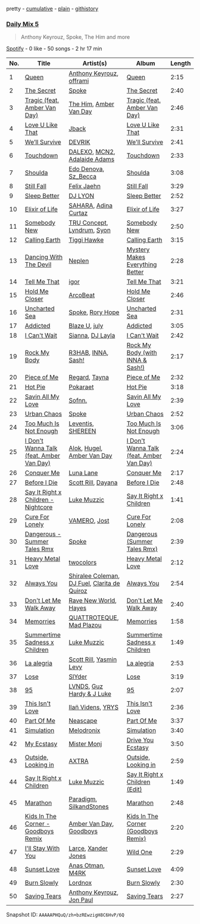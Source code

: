 pretty - [cumulative](/playlists/cumulative/37i9dQZF1E35783e1v1tLq.md) - [plain](/playlists/plain/37i9dQZF1E35783e1v1tLq) - [githistory](https://github.githistory.xyz/mdn522/spotify-playlist-archive/blob/main/playlists/plain/37i9dQZF1E35783e1v1tLq)

### [Daily Mix 5](https://open.spotify.com/playlist/37i9dQZF1E35783e1v1tLq)

> Anthony Keyrouz, Spoke, The Him and more

[Spotify](https://open.spotify.com/user/spotify) - 0 like - 50 songs - 2 hr 17 min

| No. | Title | Artist(s) | Album | Length |
|---|---|---|---|---|
| 1 | [Queen](https://open.spotify.com/track/2gSSbcS1TJjD7XZ9y7nTBR) | [Anthony Keyrouz](https://open.spotify.com/artist/0y4czH6DnvpftiSoy7V3HY), [offrami](https://open.spotify.com/artist/733pYGuQ9xwCh15uK2VWT1) | [Queen](https://open.spotify.com/album/7jTMQ3wRVqgVXtgFPzL5pV) | 2:15 |
| 2 | [The Secret](https://open.spotify.com/track/5AgauQ7LrLBZbTlJV2lOfC) | [Spoke](https://open.spotify.com/artist/4f0WTQMfVyb9aH6FGqjHkd) | [The Secret](https://open.spotify.com/album/06d3Kq89c0mbh842iU5vIE) | 2:40 |
| 3 | [Tragic \(feat\. Amber Van Day\)](https://open.spotify.com/track/29W5NNWGKY7ednK04SkZsK) | [The Him](https://open.spotify.com/artist/5WdqBAQhGFCrZvBKXiPIu7), [Amber Van Day](https://open.spotify.com/artist/6NFRBhq9SmNn1FAiRs9AEf) | [Tragic \(feat\. Amber Van Day\)](https://open.spotify.com/album/41S6hnfCPmiZ3IqxUpE8Xb) | 2:46 |
| 4 | [Love U Like That](https://open.spotify.com/track/2l1NHi20JIafLfhvvfkrUH) | [Jback](https://open.spotify.com/artist/6CdyWcm10BTWwSwUf98WQX) | [Love U Like That](https://open.spotify.com/album/4HTmbPWEkUz6PIBjYjf1iq) | 2:31 |
| 5 | [We’ll Survive](https://open.spotify.com/track/7nTYiTuYYCAN4uV5c1iM4N) | [DEVRIK](https://open.spotify.com/artist/0OaFtepoTDQ2K46gr00GiR) | [We'll Survive](https://open.spotify.com/album/7ufsYtj6KLkfWWCTRn1RKK) | 2:41 |
| 6 | [Touchdown](https://open.spotify.com/track/7uOyXGjtYiSCNj4im10cq1) | [DALEXO](https://open.spotify.com/artist/5s4QJTzJRjMrqBDzPiif9l), [MCN2](https://open.spotify.com/artist/343xgiGnBTnEyNmf0N6aeh), [Adalaide Adams](https://open.spotify.com/artist/2DPd9FRFSPPDdESOqZvWoC) | [Touchdown](https://open.spotify.com/album/7J3xAKKQBIFwU8IirJLtwp) | 2:33 |
| 7 | [Shoulda](https://open.spotify.com/track/4exhvKSMXquMIz0KgKUyLR) | [Edo Denova](https://open.spotify.com/artist/5Hqp0kICHwRN032ZqT4p8O), [Sz\_Becca](https://open.spotify.com/artist/1s3yGnPax0rulMTRBv8nrm) | [Shoulda](https://open.spotify.com/album/1hBVb78kKnN2rZTsMhEYBo) | 3:08 |
| 8 | [Still Fall](https://open.spotify.com/track/3JG1pGENyNtrVyPd1VPhN4) | [Felix Jaehn](https://open.spotify.com/artist/4bL2B6hmLlMWnUEZnorEtG) | [Still Fall](https://open.spotify.com/album/74e6pSi6iXw7TMut1Utb0f) | 3:29 |
| 9 | [Sleep Better](https://open.spotify.com/track/79R833D3Kx6pC7x1eAMzJK) | [DJ LYON](https://open.spotify.com/artist/6Xi3bZkwHCPFlXJIH7wDEh) | [Sleep Better](https://open.spotify.com/album/4PsVxgcaRzxsRSbYZSRhyC) | 2:52 |
| 10 | [Elixir of Life](https://open.spotify.com/track/3Zbs4svztn8Rujf6PD834l) | [SAHARA](https://open.spotify.com/artist/7bcqrseatanMqwN895KIMY), [Adina Curtaz](https://open.spotify.com/artist/5u7V0YTpKa9vhNtIXxK6l4) | [Elixir of Life](https://open.spotify.com/album/02ed8GmJ0jqn3sonIDNlKd) | 3:27 |
| 11 | [Somebody New](https://open.spotify.com/track/4EJ9N6bJ9h3VcJmfHAN5Nr) | [TRU Concept](https://open.spotify.com/artist/0i8byW08EV6y7Dv9gDPUCF), [Lyndrum](https://open.spotify.com/artist/6rACqxdGCyY3BwqE1K3Zme), [Syon](https://open.spotify.com/artist/7eKtGS8Huzy0vi0KVmNfqE) | [Somebody New](https://open.spotify.com/album/033cKLX7sRLMxBH9flJgVm) | 2:50 |
| 12 | [Calling Earth](https://open.spotify.com/track/5ZbhI9QvRiVHySYVQaMEwv) | [Tiggi Hawke](https://open.spotify.com/artist/5DltvtWOZYwcH6p0ka8I0l) | [Calling Earth](https://open.spotify.com/album/0efURFMr1oUbddyzC6g6S8) | 3:15 |
| 13 | [Dancing With The Devil](https://open.spotify.com/track/3ijHOKeVhtcl4btXfQFgd1) | [Neplen](https://open.spotify.com/artist/3thanoEXYy73q5N7U9rjsR) | [Mystery Makes Everything Better](https://open.spotify.com/album/3xL62sALjqYKapEhIFDYtv) | 2:28 |
| 14 | [Tell Me That](https://open.spotify.com/track/0PYXMXiikfMvJqVcLhCBpz) | [igor](https://open.spotify.com/artist/0ZZqZzNAHlSXxffTnIxLFE) | [Tell Me That](https://open.spotify.com/album/0EqyTQFXbpApQsb72Ilgmp) | 3:21 |
| 15 | [Hold Me Closer](https://open.spotify.com/track/73cZhD9ODAUpx2YbDYlwCY) | [ArcoBeat](https://open.spotify.com/artist/0Is5Iih16GZefld49VAglK) | [Hold Me Closer](https://open.spotify.com/album/2AIqUTkVVlkysZ85ch2GOh) | 2:46 |
| 16 | [Uncharted Sea](https://open.spotify.com/track/6HBij05RdWXmIevjJWXLdO) | [Spoke](https://open.spotify.com/artist/4f0WTQMfVyb9aH6FGqjHkd), [Rory Hope](https://open.spotify.com/artist/147kOGOemXIO7HPzrwoYSC) | [Uncharted Sea](https://open.spotify.com/album/514IMBr9VVmWzfNQERd85Q) | 2:31 |
| 17 | [Addicted](https://open.spotify.com/track/2rUO4AIAhriUp1N87nmTPP) | [Blaze U](https://open.spotify.com/artist/2qY02HUpBMVIy3oGX8URf1), [july](https://open.spotify.com/artist/0mZ3vE5UEhRLjfTLfyWD77) | [Addicted](https://open.spotify.com/album/5kL4qIzuJt36HtoS1alGK7) | 3:05 |
| 18 | [I Can't Wait](https://open.spotify.com/track/3EWswkKpam6bxKyVugNMwn) | [Sianna](https://open.spotify.com/artist/7eUN0P203yplbC7SPYUdPb), [DJ Layla](https://open.spotify.com/artist/2P6eqhkVgAEOEQu8RsG8nN) | [I Can't Wait](https://open.spotify.com/album/56o1csdUARRoK1WoFWLxIY) | 2:42 |
| 19 | [Rock My Body](https://open.spotify.com/track/6pb5DtlAeG95dNQLHiArRU) | [R3HAB](https://open.spotify.com/artist/6cEuCEZu7PAE9ZSzLLc2oQ), [INNA](https://open.spotify.com/artist/2w9zwq3AktTeYYMuhMjju8), [Sash!](https://open.spotify.com/artist/5XTxV2ifoYkmNb13Gb6cKz) | [Rock My Body \(with INNA & Sash!\)](https://open.spotify.com/album/1ItxfUvQVlH7sAybyJ1SpB) | 2:17 |
| 20 | [Piece of Me](https://open.spotify.com/track/2fK8c5T8vXoO7BidKZxBBO) | [Regard](https://open.spotify.com/artist/4ofCBoyEiGSePFAG500xev), [Tayna](https://open.spotify.com/artist/5Cj0xJrG2k8TPOJQ1vdAmZ) | [Piece of Me](https://open.spotify.com/album/3EGEQruQWbcXlUPlkPWhOQ) | 2:32 |
| 21 | [Hot Pie](https://open.spotify.com/track/5ri1lyWEHFHI7oFtBSP7mQ) | [Pokaraet](https://open.spotify.com/artist/1RuD1Ta6AkU7DGmJ5uQvpT) | [Hot Pie](https://open.spotify.com/album/0GwYi5NGH7F310m8OiOEj1) | 3:18 |
| 22 | [Savin All My Love](https://open.spotify.com/track/3RIfWMg4zyIEEXHbqx1mST) | [Sofnn.](https://open.spotify.com/artist/74cfytXyTcYRNjSTmfGJC7) | [Savin All My Love](https://open.spotify.com/album/3DREXw9KCY4uhlKXnTPH7S) | 2:39 |
| 23 | [Urban Chaos](https://open.spotify.com/track/6H0qZ5Eia0igxsnULvHKcJ) | [Spoke](https://open.spotify.com/artist/4f0WTQMfVyb9aH6FGqjHkd) | [Urban Chaos](https://open.spotify.com/album/28QYXjshETTFFB8sd2l3Cz) | 2:52 |
| 24 | [Too Much Is Not Enough](https://open.spotify.com/track/5KQjXKzX6VV5EUT2JV8mOd) | [Leventis](https://open.spotify.com/artist/3F6z7RXCcFGOoeRoPMPAYQ), [SHEREEN](https://open.spotify.com/artist/3YxrA7w97jWYBO6uyOaRzR) | [Too Much Is Not Enough](https://open.spotify.com/album/1zRb2MNntZqBthgGIObLYn) | 3:06 |
| 25 | [I Don't Wanna Talk \(feat\. Amber Van Day\)](https://open.spotify.com/track/6ZHW34diMlNGGVwcrOfrkr) | [Alok](https://open.spotify.com/artist/0NGAZxHanS9e0iNHpR8f2W), [Hugel](https://open.spotify.com/artist/0yX92LeqRoMIcPxdR6eVnK), [Amber Van Day](https://open.spotify.com/artist/6NFRBhq9SmNn1FAiRs9AEf) | [I Don't Wanna Talk \(feat\. Amber Van Day\)](https://open.spotify.com/album/6fmPSJmMLKVoTiQ6EZK0Zj) | 2:24 |
| 26 | [Conquer Me](https://open.spotify.com/track/1TvvkC6qAgqhVzYV2s0XtV) | [Luna Lane](https://open.spotify.com/artist/0B5f0Jgyt5gO3dHUsVtWiT) | [Conquer Me](https://open.spotify.com/album/2XTP4hMqVK2bcpNiPVXUI3) | 2:17 |
| 27 | [Before I Die](https://open.spotify.com/track/3UHkFkDiH9eWbj9o75zS4A) | [Scott Rill](https://open.spotify.com/artist/7dNg7OLrxcWU9cVe3sQoMV), [Dayana](https://open.spotify.com/artist/5Vy6RSEJf7dqYyymV9T632) | [Before I Die](https://open.spotify.com/album/64s4ArxEF9PfRo43OZDxgd) | 2:48 |
| 28 | [Say It Right x Children \- Nightcore](https://open.spotify.com/track/5xLsCWe2fA4YyX1EtxfxyT) | [Luke Muzzic](https://open.spotify.com/artist/2P4sIQzRSbTjwWLApeXamY) | [Say It Right x Children](https://open.spotify.com/album/5QgZlQYgtMWuGzbaSpr5Ne) | 1:41 |
| 29 | [Cure For Lonely](https://open.spotify.com/track/3z3HSya2rZrlpAmUh2lTl3) | [VAMERO](https://open.spotify.com/artist/74GrV01oFcjJdLHCF9MWhr), [Jost](https://open.spotify.com/artist/4JLjGlT5l6gtKKvP8qRb2g) | [Cure For Lonely](https://open.spotify.com/album/01I6x2AuwQWQv8YkQghnmP) | 2:08 |
| 30 | [Dangerous \- Summer Tales Rmx](https://open.spotify.com/track/5nUqBA2CTCFto4MPPJXpV2) | [Spoke](https://open.spotify.com/artist/4f0WTQMfVyb9aH6FGqjHkd) | [Dangerous \(Summer Tales Rmx\)](https://open.spotify.com/album/0nx9nsfUXoQPLcnEvj8ndz) | 2:39 |
| 31 | [Heavy Metal Love](https://open.spotify.com/track/07VcTAooOBP8hIluuUS5xr) | [twocolors](https://open.spotify.com/artist/7ACEUD7UsmmXrnj4OLt8f9) | [Heavy Metal Love](https://open.spotify.com/album/2WTW41lq0cDQjdsXhRhyqH) | 2:12 |
| 32 | [Always You](https://open.spotify.com/track/3jZP1bPAJyiAAXQ9LlYdjc) | [Shiralee Coleman](https://open.spotify.com/artist/7q1u9tWian8y9CsWikyt2h), [DJ Fuel](https://open.spotify.com/artist/7b0zZiMJHNpszsfdqgFDyA), [Clarita de Quiroz](https://open.spotify.com/artist/6WPPCmPLrmweYTz1ApYL34) | [Always You](https://open.spotify.com/album/1OIfnWD6Cd3gzHmrrE40Wx) | 2:54 |
| 33 | [Don't Let Me Walk Away](https://open.spotify.com/track/073Na1NdyUof5i5A7KEmXs) | [Rave New World](https://open.spotify.com/artist/4ko7cVxrcdvwdRkkmiNcRI), [Hayes](https://open.spotify.com/artist/3Kt54LmUUFohHUBMQyeJnp) | [Don't Let Me Walk Away](https://open.spotify.com/album/6KVr6jN6Vntv8I4ibcNzwf) | 2:40 |
| 34 | [Memorries](https://open.spotify.com/track/1huIXDT5pb7UKra2zkjU0O) | [QUATTROTEQUE](https://open.spotify.com/artist/0l1kVCUpMOfiqosrJLdFJX), [Mad Plazou](https://open.spotify.com/artist/4hlCg9Nt5a1IOVHHswIDS2) | [Memorries](https://open.spotify.com/album/0dIN6rtEG9gAY144Vg5Wbw) | 1:58 |
| 35 | [Summertime Sadness x Children](https://open.spotify.com/track/5sMaWRTbYqV6PyJhYWSIib) | [Luke Muzzic](https://open.spotify.com/artist/2P4sIQzRSbTjwWLApeXamY) | [Summertime Sadness x Children](https://open.spotify.com/album/30NPbSGsOcKRXqQpV2ser0) | 1:49 |
| 36 | [La alegria](https://open.spotify.com/track/2p2K1OSRcRuZFmBrnqQt46) | [Scott Rill](https://open.spotify.com/artist/7dNg7OLrxcWU9cVe3sQoMV), [Yasmin Levy](https://open.spotify.com/artist/1XDkuk3pjmco8Mkd93Qxbu) | [La alegria](https://open.spotify.com/album/1hIRGOqH8X8IVdL8KfiThE) | 2:53 |
| 37 | [Lose](https://open.spotify.com/track/4AU9cbKXvSrjh7K4xhzUMm) | [SlYder](https://open.spotify.com/artist/6OsWmFTDIjwvZbXTC5J6HD) | [Lose](https://open.spotify.com/album/5W4k1TU21jz60tVbN2RiJQ) | 3:19 |
| 38 | [95](https://open.spotify.com/track/7lIyjuoRm8SGVBX7AoVZD7) | [LVNDS](https://open.spotify.com/artist/5SaQ29VtpoxNKFZZt4D3DT), [Guz Hardy & J Luke](https://open.spotify.com/artist/5qBoQXUHp7OUAjabCJX8kx) | [95](https://open.spotify.com/album/5bHusdE4oEUhjEqvrgXTI4) | 2:07 |
| 39 | [This Isn't Love](https://open.spotify.com/track/2ep5pxJL4h3BPeQAOxvpVr) | [Ilan̈ Videns](https://open.spotify.com/artist/3T6AZjmQrMX3QaaQqLc24e), [YRYS](https://open.spotify.com/artist/1ytrONDQ21WBXFXS5p5oII) | [This Isn't Love](https://open.spotify.com/album/0OgTXdpmURxCHdhjlLxrhI) | 2:36 |
| 40 | [Part Of Me](https://open.spotify.com/track/6bJiWavSBej10Ub92KJufG) | [Neascape](https://open.spotify.com/artist/0mkR2PQg7ozJy4ntTGCPrT) | [Part Of Me](https://open.spotify.com/album/4Jpk9bJeHU0oF6Wq8SqveX) | 3:37 |
| 41 | [Simulation](https://open.spotify.com/track/5EMX0cq8SllRV5lt6MRCXY) | [Melodronix](https://open.spotify.com/artist/6SoYGkfAjIC499auCt3pkc) | [Simulation](https://open.spotify.com/album/1JQQUoO5aFuYPxDRnLWtrr) | 3:40 |
| 42 | [My Ecstasy](https://open.spotify.com/track/2CBylScTjPRr8dzusZ7IOm) | [Mister Monj](https://open.spotify.com/artist/5Si1zaJQAMi6NB9AXDICC6) | [Drive You Ecstasy](https://open.spotify.com/album/220pj2R1AexQ6c6sL98Jpw) | 3:50 |
| 43 | [Outside, Looking in](https://open.spotify.com/track/0V97CdVISMET2i6GLKE84n) | [AXTRA](https://open.spotify.com/artist/6kNxBnpmGfVvBPFxKS6Gv3) | [Outside, Looking in](https://open.spotify.com/album/5MrM7j9JwUuH6UfuFvG5pL) | 2:59 |
| 44 | [Say It Right x Children](https://open.spotify.com/track/6JEwFOIHV0qFvf5c0f9PGN) | [Luke Muzzic](https://open.spotify.com/artist/2P4sIQzRSbTjwWLApeXamY) | [Say It Right x Children \(Edit\)](https://open.spotify.com/album/2ujTEs4l2KLSSFzvzMuylk) | 1:49 |
| 45 | [Marathon](https://open.spotify.com/track/1r22CpYNBCRFVXrnN1JTfD) | [Paradigm](https://open.spotify.com/artist/6WamMeXO2jN9tUYxSBUclQ), [SilkandStones](https://open.spotify.com/artist/2iGG4lhqUPgM5g8bA6YKSj) | [Marathon](https://open.spotify.com/album/0BLhAKgkBVnGxcF6A8OEZS) | 2:48 |
| 46 | [Kids In The Corner \- Goodboys Remix](https://open.spotify.com/track/6EIyNWCx1cSHDF9SEKeiWL) | [Amber Van Day](https://open.spotify.com/artist/6NFRBhq9SmNn1FAiRs9AEf), [Goodboys](https://open.spotify.com/artist/2nm38smINjms1LtczR0Cei) | [Kids In The Corner \(Goodboys Remix\)](https://open.spotify.com/album/6Sloyq6BIRcGycFCizVSZo) | 2:20 |
| 47 | [I'll Stay With You](https://open.spotify.com/track/4GmQ7FXtnOg3Foj6rILSyj) | [Larce](https://open.spotify.com/artist/7F0426slXf5O20phfCvcoX), [Xander Jones](https://open.spotify.com/artist/1CzF2XvSpgqgAJWXg6dZQK) | [Wild One](https://open.spotify.com/album/01PPrvH0eLa77dpf70yDL4) | 2:29 |
| 48 | [Sunset Love](https://open.spotify.com/track/0ZPKyvUpuOtSHnMhIXJNyk) | [Anas Otman](https://open.spotify.com/artist/66kee8oYRhl1zR7PvNCpU9), [M4RK](https://open.spotify.com/artist/46o5sCtZ10DNINFjepKVIm) | [Sunset Love](https://open.spotify.com/album/6RYIWGT9CTBHjokwUwHV0d) | 4:09 |
| 49 | [Burn Slowly](https://open.spotify.com/track/33iRpf5dMMpGlPKfRKJkdR) | [Lordnox](https://open.spotify.com/artist/6foP1FxrbPWJ7byQW5uzHW) | [Burn Slowly](https://open.spotify.com/album/1chznuk9YVzrMLW7HyIt4J) | 2:30 |
| 50 | [Saving Tears](https://open.spotify.com/track/3yfrehIgd1zCBqVG5BeBYF) | [Anthony Keyrouz](https://open.spotify.com/artist/0y4czH6DnvpftiSoy7V3HY), [Jon Paul](https://open.spotify.com/artist/7KxTSiCDnkZfTVKEWzONc9) | [Saving Tears](https://open.spotify.com/album/529YaMAVKk12HXoLBkdLEw) | 2:27 |

Snapshot ID: `AAAAAPHQuQ/zh+bzREwzigH8C6HvP/6Q`
